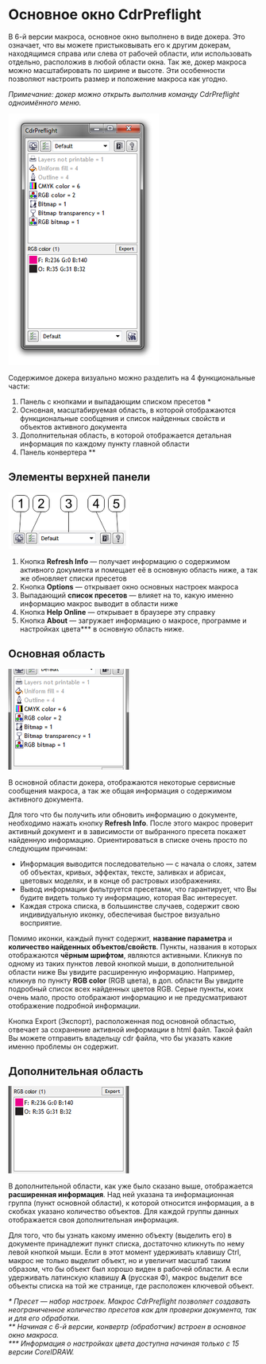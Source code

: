 # Основное окно CdrPreflight

В 6-й версии макроса, основное окно выполнено в виде докера. Это означает, что вы можете пристыковывать его к другим докерам, находящимся справа или слева от рабочей области, или использовать отдельно, расположив в любой области окна. Так же, докер макроса можно масштабировать по ширине и высоте. Эти особенности позволяют настроить размер и положение макроса как угодно.

_Примечание: докер можно открыть выполнив команду CdrPreflight одноимённого меню._

![Основное окно CdrPreflight](./images/main-1.png)

Содержимое докера визуально можно разделить на 4 функциональные части:

1. Панель с кнопками и выпадающим списком пресетов *
2. Основная, масштабируемая область, в которой отображаются функциональные сообщения и список найденных свойств и объектов активного документа
3. Дополнительная область, в которой отображается детальная информация по каждому пункту главной области
4. Панель конвертера **

## Элементы верхней панели

![Элементы верхней панели](./images/main-2.png)

1. Кнопка **Refresh Info** — получает информацию о содержимом активного документа и помещает её в основную область ниже, а так же обновляет списки пресетов
2. Кнопка **Options** — открывает окно основных настроек макроса
3. Выпадающий **список пресетов** — влияет на то, какую именно информацию макрос выводит в области ниже
4. Кнопка **Help Online** — открывает в браузере эту справку
5. Кнопка **About** — загружает информацию о макросе, программе и настройках цвета*** в основную область ниже.

## Основная область

![Основная область](./images/main-3.png)

В основной области докера, отображаются некоторые сервисные сообщения макроса, а так же общая информация о содержимом активного документа.

Для того что бы получить или обновить информацию о документе, необходимо нажать кнопку **Refresh Info**. После этого макрос проверит активный документ и в зависимости от выбранного пресета покажет найденную информацию. Ориентироваться в списке очень просто по следующим причинам:

* Информация выводится последовательно — с начала о слоях, затем об объектах, кривых, эффектах, тексте, заливках и абрисах, цветовых моделях, и в конце об растровых изображениях.
* Вывод информации фильтруется пресетами, что гарантирует, что Вы будите видеть только ту информацию, которая Вас интересует.
* Каждая строка списка, в большинстве случаев, содержит свою индивидуальную иконку, обеспечивая быстрое визуально восприятие.

Помимо иконки, каждый пункт содержит, **название параметра** и **количество найденных объектов/свойств**. Пункты, названия в которых отображаются **чёрным шрифтом**, являются активными. Кликнув по одному из таких пунктов левой кнопкой мыши, в дополнительной области ниже Вы увидите расширенную информацию. Например, кликнув по пункту **RGB color** (RGB цвета), в доп. области Вы увидите подробный список всех найденных цветов RGB. Серые пункты, коих очень мало, просто отображают информацию и не предусматривают отображение подробной информации.

Кнопка Export (Экспорт), расположенная под основной областью, отвечает за сохранение активной информации в html файл. Такой файл Вы можете отправить владельцу cdr файла, что бы указать какие именно проблемы он содержит.

## Дополнительная область

![Дополнительная область](./images/main-4.png)

В дополнительной области, как уже было сказано выше, отображается **расширенная информация**. Над ней указана та информационная группа (пункт основной области), к которой относится информация, а в скобках указано количество объектов. Для каждой группы данных отображается своя дополнительная информация.

Для того, что бы узнать какому именно объекту (выделить его) в документе принадлежит пункт списка, достаточно кликнуть по нему левой кнопкой мыши. Если в этот момент удерживать клавишу Ctrl, макрос не только выделит объект, но и увеличит масштаб таким образом, что бы объект был хорошо виден в рабочей области. А если удерживать латинскую клавишу **А** (русская Ф), макрос выделит все объекты списка на той же странице, где расположен ключевой объект.

_* Пресет — набор настроек. Макрос CdrPreflight позволяет создавать неограниченное количество пресетов как для проверки документа, так и для его обработки._   
_** Начиная с 6-й версии, конвертр (обработчик) встроен в основное окно макроса._   
_*** Информация о настройках цвета доступна начиная только с 15 версии CorelDRAW._
